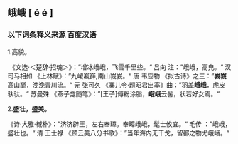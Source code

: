 ## 峨峨			 [ é é ]

### 以下词条释义来源			百度汉语

1.高貌。

​	《文选·＜楚辞·招魂＞》：”增冰峨峨，飞雪千里些。“ 吕向 注：”峨峨，高皃。“ 汉 司马相如  《上林赋》：”九嵕嶻嶭,南山峩峩。“  唐  韦应物  《拟古诗》之三：”**峩峩**高山巅，浼浼青川流。“	元 张可久  《寨儿令·题昭君出塞》曲：”羽盖**峨峨**，虎皮驮驮。“ 苏曼殊  《燕子龛随笔》：”[王子]傅粉涂脂，**峨峨**云髻，状若好女焉。“

2.**盛壮，盛美。**

《诗·大雅·棫朴》：”济济辟王，左右奉璋。奉璋峨峨，髦士攸宜。“ 毛传 ：”峨峨，盛壮也。“ 清  王士禄  《顾云美八分书歌》：”当年海内无干戈，留都之物尤峨峨。“